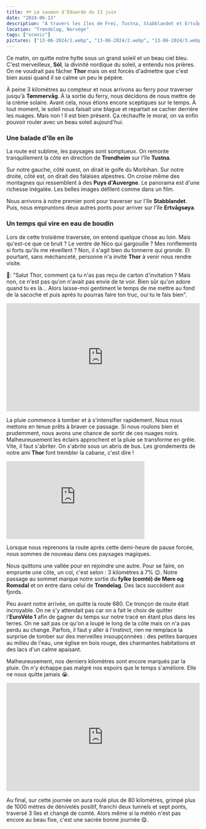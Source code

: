 ```yaml
---
title: 🐟 Le saumon d'Eduardo du 13 juin
date: "2024-06-13"
description: "À travers les îles de Frei, Tustna, Stabblandet et Ertvågsøya !"
location: "Trøndelag, Norvège"
tags: ["scenic"]
pictures: ["13-06-2024/1.webp", "13-06-2024/2.webp", "13-06-2024/3.webp", "13-06-2024/4.webp", "13-06-2024/5.webp", "13-06-2024/6.webp", "13-06-2024/7.webp", "13-06-2024/8.webp", "13-06-2024/9.webp", "13-06-2024/10.webp"]
---
```


Ce matin, on quitte notre hytte sous un grand soleil et un beau ciel bleu. C'est merveilleux, **Sól**, la divinité nordique du soleil, a entendu nos prières. On ne voudrait pas fâcher **Thor** mais on est forcés d'admettre que c'est bien aussi quand il se calme un peu le pépère. 

À peine 3 kilomètres au compteur et nous arrivons au ferry pour traverser jusqu'à **Tømmervåg**. À la sortie du ferry, nous décidons de nous mettre de la crème solaire. Avant cela, nous étions encore sceptiques sur le temps. À tout moment, le soleil nous faisait une blague et repartait se cacher derrière les nuages. Mais non ! Il est bien présent. Ça réchauffe le moral, on va enfin pouvoir rouler avec un beau soleil aujourd'hui.

### Une balade d'île en île

La route est sublime, les paysages sont somptueux. On remonte tranquillement la côte en direction de **Trondheim** sur l'île **Tustna**.

Sur notre gauche, côté ouest, on dirait le golfe du Morbihan. Sur notre droite, côté est, on dirait des falaises alpestres. On croise même des montagnes qui ressemblent à des **Puys d'Auvergne**. Le panorama est d'une richesse inégalée. Les belles images défilent comme dans un film. 

Nous arrivons à notre premier pont pour traverser sur l'île **Stabblandet**. Puis, nous empruntons deux autres ponts pour arriver sur l'île **Ertvågsøya**. 

### Un temps qui vire en eau de boudin 

Lors de cette troisième traversée, on entend quelque chose au loin. Mais qu'est-ce que ce bruit ? Le ventre de Nico qui gargouille ? Mes ronflements si forts qu'ils me réveillent ? Non, il s'agit bien du tonnerre qui gronde. Et pourtant, sans méchanceté, personne n'a invité **Thor** à venir nous rendre visite. 

🦩: "Salut Thor, comment ça tu n'as pas reçu de carton d'invitation ? Mais non, ce n'est pas qu'on n'avait pas envie de te voir. Bien sûr qu'on adore quand tu es là... Alors laisse-moi gentiment le temps de me mettre au fond de la sacoche et puis après tu pourras faire ton truc, oui tu le fais bien". 

<div style="width: 100%; height: 0; position: relative; padding-bottom: 56%;"><iframe src="https://giphy.com/embed/diUKszNTUghVe" style="top: 0; left: 0; width: 100%; height: 100%; position: absolute; border: 0;" allowfullscreen scrolling="no" allow="encrypted-media;" class="giphy-embed"></iframe></div>

La pluie commence à tomber et à s'intensifier rapidement. Nous nous mettons en tenue prêts à braver ce passage. Si nous roulons bien et prudemment, nous avons une chance de sortir de ces nuages noirs. Malheureusement les éclairs approchent et la pluie se transforme en grêle. Vite, il faut s'abriter. On s'abrite sous un abris de bus. Les grondements de notre ami **Thor** font trembler la cabane, c'est dire ! 

<iframe width="360" height="202.5" src="https://www.youtube-nocookie.com/embed/n_GFN3a0yj0?si=CjoaCG1mZRREuXdP" title="YouTube video player" frameborder="0" allow="accelerometer; autoplay; clipboard-write; encrypted-media; gyroscope; picture-in-picture; web-share"></iframe>

Lorsque nous reprenons la route après cette demi-heure de pause forcée, nous sommes de nouveau dans ces paysages magiques.

Nous quittons une vallée pour en rejoindre une autre. Pour se faire, on emprunte une côte, un col, c'est selon : 3 kilomètres à 7% 😉. Notre passage au sommet marque notre sortie du **fylke (comté) de Møre og Romsdal** et on entre dans celui de **Trondelag**. Des lacs succèdent aux fjords. 

Peu avant notre arrivée, on quitte la route 680. Ce tronçon de route était incroyable. On ne s'y attendait pas car on a fait le choix de quitter l'**EuroVélo 1** afin de gagner du temps sur notre tracé en étant plus dans les terres. On ne sait pas ce qu'on a loupé le long de la côte mais on n'a pas perdu au change. Parfois, il faut y aller à l'instinct, rien ne remplace la surprise de tomber sur des merveilles insoupçonnées : des petites barques au milieu de l'eau, une église en bois rouge, des charmantes habitations et des lacs d'un calme apaisant.

Malheureusement, nos derniers kilomètres sont encore marqués par la pluie. On n'y échappe pas malgré nos espoirs que le temps s'améliore. Elle ne nous quitte jamais 😭.

<div style="width: 100%; height: 0; position: relative; padding-bottom: 56%;"><iframe src="https://giphy.com/embed/W0c3xcZ3F1d0EYYb0f" style="top: 0; left: 0; width: 100%; height: 100%; position: absolute; border: 0;" allowfullscreen scrolling="no" allow="encrypted-media;" class="giphy-embed"></iframe></div>

Au final, sur cette journée on aura roulé plus de 80 kilomètres, grimpé plus de 1000 mètres de dénivelés positif, franchi deux tunnels et sept ponts, traversé 3 îles et changé de comté. Alors même si la météo n'est pas encore au beau fixe, c'est une sacrée bonne journée 😋.